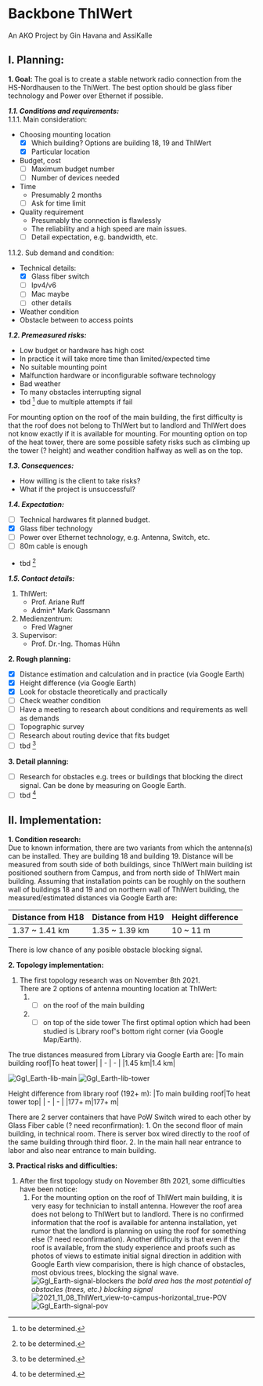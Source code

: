 # Backbone ThIWert
An AKO Project by Gin Havana and AssiKalle

## I. Planning:
**1. Goal:**
The goal is to create a stable network radio connection from the HS-Nordhausen to the ThiWert. The best option should be glass fiber technology and Power over Ethernet if possible.

***1.1. Conditions and requirements:***  
1.1.1. Main consideration:
- Choosing mounting location
  - [x] Which building? Options are building 18, 19 and ThIWert
  - [x] Particular location
- Budget, cost
  - [ ] Maximum budget number
  - [ ] Number of devices needed
- Time
  - Presumably 2 months
  - [ ] Ask for time limit
- Quality requirement
  - Presumably the connection is flawlessly
  - The reliability and a high speed are main issues.
  - [ ] Detail expectation, e.g. bandwidth, etc.

1.1.2. Sub demand and condition:
- Technical details:
  - [x] Glass fiber switch
  - [ ] Ipv4/v6
  - [ ] Mac maybe
  - [ ] other details
- Weather condition
- Obstacle between to access points

***1.2. Premeasured risks:***
- Low budget or hardware has high cost
- In practice it will take more time than limited/expected time
- No suitable mounting point
- Malfunction hardware or inconfigurable software technology
- Bad weather
- To many obstacles interrupting signal
- tbd [^1] due to multiple attempts if fail
[^1]: to be determined.

For mounting option on the roof of the main building, the first difficulty is that the roof does not belong to ThIWert but to landlord and ThIWert does not know exactly if it is available for mounting. For mounting option on top of the heat tower, there are some possible safety risks such as climbing up the tower (? height) and weather condition halfway as well as on the top.

***1.3. Consequences:***
- How willing is the client to take risks?
- What if the project is unsuccessful?

***1.4. Expectation:***
- [ ] Technical hardwares fit planned budget. 
- [x] Glass fiber technology
- [ ] Power over Ethernet technology, e.g. Antenna, Switch, etc.
- [ ] 80m cable is enough
- tbd [^1]

***1.5. Contact details:***  
  1. ThIWert:
     - Prof. Ariane Ruff
     - Admin* Mark Gassmann
  2. Medienzentrum:
     - Fred Wagner
  3. Supervisor:
     - Prof. Dr.-Ing. Thomas Hühn

**2. Rough planning:**
- [x] Distance estimation and calculation and in practice (via Google Earth)
- [x] Height difference (via Google Earth)
- [x] Look for obstacle theoretically and practically
- [ ] Check weather condition
- [ ] Have a meeting to research about conditions and requirements as well as demands
- [ ] Topographic survey
- [ ] Research about routing device that fits budget
- [ ] tbd [^1]

**3. Detail planning:**
- [ ] Research for obstacles e.g. trees or buildings that blocking the direct signal. Can be done by measuring on Google Earth.
- [ ] tbd [^1]

## II. Implementation:
**1. Condition research:**  
Due to known information, there are two variants from which the antenna(s) can be installed. They are building 18 and building 19. Distance will be measured from south side of both buildings, since ThIWert main building ist positioned southern from Campus, and from north side of ThIWert main building. Assuming that installation points can be roughly on the southern wall of buildings 18 and 19 and on northern wall of ThIWert building, the measured/estimated distances via Google Earth are:

|Distance from H18|Distance from H19|Height difference
| - | - | - |
|1.37 ~ 1.41 km|1.35 ~ 1.39 km|10 ~ 11 m|

There is low chance of any posible obstacle blocking signal.

**2. Topology implementation:**  
1. The first topology research was on November 8th 2021.  
There are 2 options of antenna mounting location at ThIWert:
    1. - [ ] on the roof of the main building
    2. - [ ] on top of the side tower
The first optimal option which had been studied is Library roof's bottom right corner (via Google Map/Earth).

The true distances measured from Library via Google Earth are:
|To main building roof|To heat tower|
| - | - |
|1.45 km|1.4 km|

![Ggl_Earth-lib-main](https://user-images.githubusercontent.com/66717834/142769870-bb3dea9f-3266-4d89-a3d2-daaebadc317f.png)
![Ggl_Earth-lib-tower](https://user-images.githubusercontent.com/66717834/142769886-6b143490-8d0b-4b3e-be97-543b18d1b65b.png)


Height difference from library roof (192+ m):
|To main building roof|To heat tower top|
| - | - |
|177+ m|177+ m|

There are 2 server containers that have PoW Switch wired to each other by Glass Fiber cable (? need reconfirmation):
    1. On the second floor of main building, in technical room. There is server box wired directly to the roof of the same building through third floor.
    2. In the main hall near entrance to labor and also near entrance to main building.
    
**3. Practical risks and difficulties:**
1. After the first topology study on November 8th 2021, some difficulties have been notice:
    1. For the mounting option on the roof of ThIWert main building, it is very easy for technician to install antenna. However the roof area does not belong to ThIWert but to landlord. There is no confirmed information that the roof is available for antenna installation, yet rumor that the landlord is planning on using the roof for something else (? need reconfirmation). Another difficulty is that even if the roof is available, from the study experience and proofs such as photos of views to estimate initial signal direction in addition with Google Earth view comparision, there is high chance of obstacles, most obvious trees, blocking the signal wave.
![Ggl_Earth-signal-blockers](https://user-images.githubusercontent.com/66717834/142770088-7826b05e-a090-480d-961d-1851048cf623.png)
*the bold area has the most potential of obstacles (trees, etc.) blocking signal*
![2021_11_08_ThIWert_view-to-campus-horizontal_true-POV](https://user-images.githubusercontent.com/66717834/142769629-734763b0-18b0-430f-baf0-5993ff730ff3.jpg)
![Ggl_Earth-signal-pov](https://user-images.githubusercontent.com/66717834/142769712-cfa2c279-1a2b-4135-bf6f-6e36c6256cab.png)



